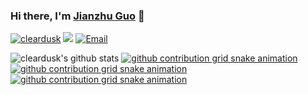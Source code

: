### Hi there, I'm [Jianzhu Guo](https://guojianzhu.com) 👋

<a href="https://github.com/cleardusk"><img src="https://komarev.com/ghpvc/?username=cleardusk" alt="cleardusk" /></a>
<a href="https://github.com/cleardusk?tab=followers"><img src="https://img.shields.io/github/followers/cleardusk"></a>
<a href="mailto:guojianzhu1994@gmail.com"><img src="https://img.shields.io/badge/Email-guojianzhu1994@gmail.com-blue" alt="Email" /></a>

![cleardusk's github stats](https://github-readme-stats.vercel.app/api?username=cleardusk&show_icons=true&count_private=true&hide=prs&theme=onedark)
[![github contribution grid snake animation](https://cdn.jsdelivr.net/gh/cleardusk/cleardusk@output/github-contribution-grid-snake.svg)](https://github.com/cleardusk)
[![github contribution grid snake animation](https://cdn.jsdelivr.net/gh/cleardusk/cleardusk@output/github-contribution-grid-snake-dark.svg)](https://github.com/cleardusk)
[![github contribution grid snake animation](https://cdn.jsdelivr.net/gh/cleardusk/cleardusk@output/github-contribution-grid-snake-dark.gif)](https://github.com/cleardusk)

